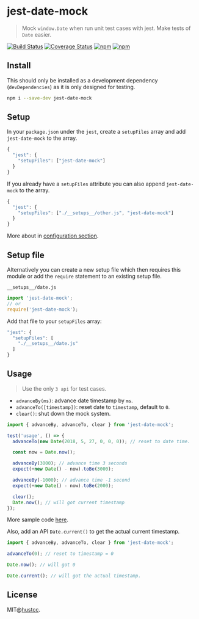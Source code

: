 # jest-date-mock

> Mock `window.Date` when run unit test cases with jest. Make tests of `Date` easier.

[![Build Status](https://travis-ci.org/hustcc/jest-date-mock.svg?branch=master)](https://travis-ci.org/hustcc/jest-date-mock)
[![Coverage Status](https://coveralls.io/repos/github/hustcc/jest-date-mock/badge.svg?branch=master)](https://coveralls.io/github/hustcc/jest-date-mock)
[![npm](https://img.shields.io/npm/v/jest-date-mock.svg)](https://www.npmjs.com/package/jest-date-mock)
[![npm](https://img.shields.io/npm/dm/jest-date-mock.svg)](https://www.npmjs.com/package/jest-date-mock)


## Install

This should only be installed as a development dependency (`devDependencies`) as it is only designed for testing.

```bash
npm i --save-dev jest-date-mock
```


## Setup

In your `package.json` under the `jest`, create a `setupFiles` array and add `jest-date-mock` to the array.

```js
{
  "jest": {
    "setupFiles": ["jest-date-mock"]
  }
}
```

If you already have a `setupFiles` attribute you can also append `jest-date-mock` to the array.

```js
{
  "jest": {
    "setupFiles": ["./__setups__/other.js", "jest-date-mock"]
  }
}
```

More about in [configuration section](https://facebook.github.io/jest/docs/en/configuration.html#content).


## Setup file

Alternatively you can create a new setup file which then requires this module or
add the `require` statement to an existing setup file.

`__setups__/date.js`

```js
import 'jest-date-mock';
// or
require('jest-date-mock');
```

Add that file to your `setupFiles` array:

```js
"jest": {
  "setupFiles": [
    "./__setups__/date.js"
  ]
}
```


## Usage

> Use the only `3 api` for test cases.

 - `advanceBy(ms)`: advance date timestamp by `ms`.
 - `advanceTo([timestamp])`: reset date to `timestamp`, default to `0`.
 - `clear()`: shut down the mock system.

```js
import { advanceBy, advanceTo, clear } from 'jest-date-mock';

test('usage', () => {
  advanceTo(new Date(2018, 5, 27, 0, 0, 0)); // reset to date time.

  const now = Date.now();

  advanceBy(3000); // advance time 3 seconds
  expect(+new Date() - now).toBe(3000);

  advanceBy(-1000); // advance time -1 second
  expect(+new Date() - now).toBe(2000);

  clear();
  Date.now(); // will got current timestamp
});
```

More sample code [here](__tests__).


Also, add an API `Date.current()` to get the actual current timestamp.

```js
import { advanceBy, advanceTo, clear } from 'jest-date-mock';

advanceTo(0); // reset to timestamp = 0

Date.now(); // will got 0

Date.current(); // will got the actual timestamp.
```


## License

MIT@[hustcc](https://github.com/hustcc).
